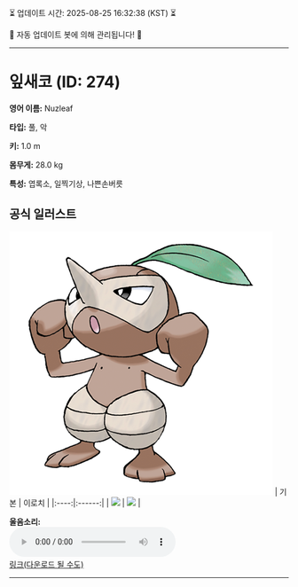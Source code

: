 
⏳ 업데이트 시간: 2025-08-25 16:32:38 (KST) ⏳

🤖 자동 업데이트 봇에 의해 관리됩니다! 🤖

---

# 잎새코 (ID: 274)
**영어 이름:** Nuzleaf

**타입:** 풀, 악

**키:** 1.0 m

**몸무게:** 28.0 kg

**특성:** 엽록소, 일찍기상, 나쁜손버릇

## 공식 일러스트
![](https://raw.githubusercontent.com/PokeAPI/sprites/master/sprites/pokemon/other/official-artwork/274.png)
| 기본 | 이로치 |
|:----:|:------:|
| <img src="http://play.pokemonshowdown.com/sprites/ani/nuzleaf.gif" width="200"> | <img src="http://play.pokemonshowdown.com/sprites/ani-shiny/nuzleaf.gif" width="200"> |

**울음소리:**<br><audio controls src="https://raw.githubusercontent.com/PokeAPI/cries/main/cries/pokemon/latest/274.ogg"></audio><br> [링크(다운로드 될 수도)](https://raw.githubusercontent.com/PokeAPI/cries/main/cries/pokemon/latest/274.ogg)


---
